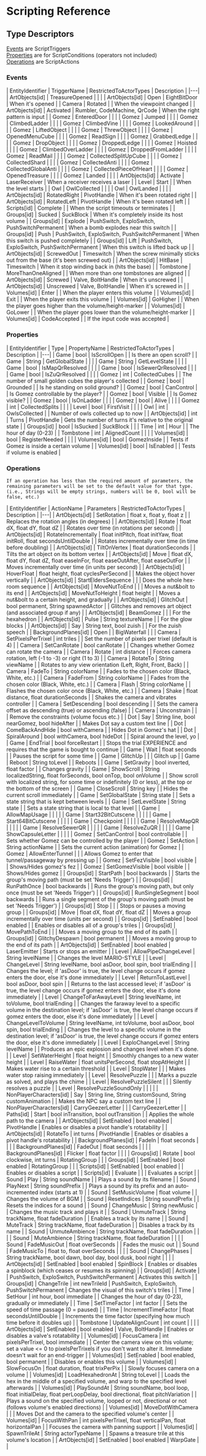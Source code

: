 # Scripting Reference

## Type Descriptors

[Events](#events) are ScriptTriggers<br />
[Properties](#properties) are for ScriptConditions (operators not included)<br />
[Operations](#operations) are ScriptActions

### Events

| EntityIdentifier | TriggerName | RestrictedToActorTypes | Description |
|---|
| ArtObjects\[id\] | TreasureOpened |   |  |
| ArtObjects\[id\] | Open | EightBitDoor | When it's opened |
| Camera | Rotated |   | When the viewpoint changed |
| ArtObjects\[id\] | Activated | Rumbler, CodeMachine, QrCode | When the right pattern is input |
| Gomez | EnteredDoor |   |  |
| Gomez | Jumped |   |  |
| Gomez | ClimbedLadder |   |  |
| Gomez | ClimbedVine |   |  |
| Gomez | LookedAround |   |  |
| Gomez | LiftedObject |   |  |
| Gomez | ThrewObject |   |  |
| Gomez | OpenedMenuCube |   |  |
| Gomez | ReadSign |   |  |
| Gomez | GrabbedLedge |   |  |
| Gomez | DropObject |   |  |
| Gomez | DroppedLedge |   |  |
| Gomez | Hoisted |   |  |
| Gomez | ClimbedOverLadder |   |  |
| Gomez | DroppedFromLadder |   |  |
| Gomez | ReadMail |   |  |
| Gomez | CollectedSplitUpCube |   |  |
| Gomez | CollectedShard |   |  |
| Gomez | CollectedAnti |   |  |
| Gomez | CollectedGlobalAnti |   |  |
| Gomez | CollectedPieceOfHeart |   |  |
| Gomez | OpenedTreasure |   |  |
| Gomez | Landed |   |  |
| ArtObjects\[id\] | Activate | LaserReceiver | When a receiver receives a laser |
| Level | Start |   | When the level starts |
| Owl | OwlCollected |   |  |
| Owl | OwlLanded |   |  |
| ArtObjects\[id\] | RotatedRight | PivotHandle | When it's been rotated right |
| ArtObjects\[id\] | RotatedLeft | PivotHandle | When it's been rotated left |
| Scripts\[id\] | Complete |   | When the script timeouts or terminates |
| Groups\[id\] | Sucked | SuckBlock | When it's completely inside its host volume |
| Groups\[id\] | Explode | PushSwitch, ExploSwitch, PushSwitchPermanent | When a bomb explodes near this switch |
| Groups\[id\] | Push | PushSwitch, ExploSwitch, PushSwitchPermanent | When this switch is pushed completely |
| Groups\[id\] | Lift | PushSwitch, ExploSwitch, PushSwitchPermanent | When this switch is lifted back up |
| ArtObjects\[id\] | ScrewedOut | Timeswitch | When the screw minimally sticks out from the base (it's been screwed out) |
| ArtObjects\[id\] | HitBase | Timeswitch | When it stop winding back in (hits the base) |
| Tombstone | MoreThanOneAligned |   | When more than one tombstones are aligned |
| ArtObjects\[id\] | Screwed | Valve, BoltHandle | When it's unscrewed |
| ArtObjects\[id\] | Unscrewed | Valve, BoltHandle | When it's screwed in |
| Volumes\[id\] | Enter |   | When the player enters this volume |
| Volumes\[id\] | Exit |   | When the player exits this volume |
| Volumes\[id\] | GoHigher |   | When the player goes higher than the volume/height-marker |
| Volumes\[id\] | GoLower |   | When the player goes lower than the volume/height-marker |
| Volumes\[id\] | CodeAccepted |   | If the input code was accepted |

### Properties

| EntityIdentifier | Type | PropertyName | RestrictedToActorTypes | Description |
|---|
| Game | bool | IsScrollOpen |   | Is there an open scroll? |
| Game | String | GetGlobalState |   |  |
| Game | String | GetLevelState |   |  |
| Game | bool | IsMapQrResolved |   |  |
| Game | bool | IsSewerQrResolved |   |  |
| Game | bool | IsZuQrResolved |   |  |
| Gomez | int | CollectedCubes |   | The number of small golden cubes the player's collected |
| Gomez | bool | Grounded |   | Is he standing on solid ground? |
| Gomez | bool | CanControl |   | Is Gomez controllable by the player? |
| Gomez | bool | Visible |   | Is Gomez visible? |
| Gomez | bool | IsOnLadder |   |  |
| Gomez | bool | Alive |   |  |
| Gomez | int | CollectedSplits |   |  |
| Level | bool | FirstVisit |   |  |
| Owl | int | OwlsCollected |   | Number of owls collected up to now |
| ArtObjects\[id\] | int | Turns | PivotHandle | Gets the number of turns it's relative to the original state |
| Groups\[id\] | bool | IsSucked | SuckBlock |  |
| Time | int | Hour |   | The hour of day (0-23) |
| Tombstone | int | AlignedCount |   |  |
| Volumes\[id\] | bool | RegisterNeeded |   |  |
| Volumes\[id\] | bool | GomezInside |   | Tests if Gomez is inside a certain volume |
| Volumes\[id\] | bool | IsEnabled |   | Tests if volume is enabled |

### Operations

```note
If an operation has less than the required amount of parameters, the remaining parameters will be set to the default value for that type. (i.e., Strings will be empty strings, numbers will be 0, bool will be false, etc.)
```

| EntityIdentifier | ActionName | Parameters | RestrictedToActorTypes | Description |
|---|
| ArtObjects\[id\] | SetRotation | float x, float y, float z |   | Replaces the rotation angles (in degrees) |
| ArtObjects\[id\] | Rotate | float dX, float dY, float dZ |   | Rotates over time (in rotations per second) |
| ArtObjects\[id\] | RotateIncrementally | float initPitch, float initYaw, float initRoll, float secondsUntilDouble |   | Rotates incrementally over time (in time before doubling) |
| ArtObjects\[id\] | TiltOnVertex | float durationSeconds |   | Tilts the art object on its bottom vertex |
| ArtObjects\[id\] | Move | float dX, float dY, float dZ, float easeInFor, float easeOutAfter, float easeOutFor |   | Moves incrementally over time (in units per second) |
| ArtObjects\[id\] | HoverFloat | float height, float cyclesPerSecond |   | Makes the object hover vertically |
| ArtObjects\[id\] | StartEldersSequence |  |   | Does the whole hex-room sequence |
| ArtObjects\[id\] | MoveNutToEnd |  |   | Moves a nut&bolt to its end |
| ArtObjects\[id\] | MoveNutToHeight | float height |   | Moves a nut&bolt to a certain height, and gradually |
| ArtObjects\[id\] | GlitchOut | bool permanent, String spawnedActor |   | Glitches and removes art object (and associated group if any) |
| ArtObjects\[id\] | BeamGomez |  |   | For the hexahedron |
| ArtObjects\[id\] | Pulse | String textureName |   | For the glow blocks |
| ArtObjects\[id\] | Say | String text, bool zuish |   | For the zuish speech |
| BackgroundPlanes\[id\] | Open |  | BigWaterfall |  |
| Camera | SetPixelsPerTrixel | int triles |   | Set the number of pixels per trixel (default is 4) |
| Camera | SetCanRotate | bool canRotate |   | Changes whether Gomez can rotate the camera |
| Camera | Rotate | int distance |   | Forces camera rotation, left (-1 to -3) or right (1 to 3) |
| Camera | RotateTo | String viewName |   | Rotates to any view orientation (Left, Right, Front, Back) |
| Camera | FadeTo | String colorName |   | Fades to the chosen color (Black, White, etc.) |
| Camera | FadeFrom | String colorName |   | Fades from the chosen color (Black, White, etc.) |
| Camera | Flash | String colorName |   | Flashes the chosen color once (Black, White, etc.) |
| Camera | Shake | float distance, float durationSeconds |   | Shakes the camera and vibrates controller |
| Camera | SetDescending | bool descending |   | Sets the camera offset as descending (true) or ascending (false) |
| Camera | Unconstrain |  |   | Remove the constraints (volume focus etc.) |
| Dot | Say | String line, bool nearGomez, bool hideAfter |   | Makes Dot say a custom text line |
| Dot | ComeBackAndHide | bool withCamera |   | Hides Dot in Gomez's hat |
| Dot | SpiralAround | bool withCamera, bool hideDot |   | Spiral around the level, yo |
| Game | EndTrial | bool forceRestart |   | Stops the trial EXPERIENCE and requires that the game is bought to continue |
| Game | Wait | float seconds |   | Pauses the script for some time |
| Game | GlitchUp |  |   | Glitch up |
| Game | Reboot | String toLevel |   | Reboots |
| Game | SetGravity | bool inverted, float factor |   | Changes gravity |
| Game | ShowScroll | String localizedString, float forSeconds, bool onTop, bool onVolume |   | Show scroll with localized string, for some time or indefinitely (0 or less), at the top or the bottom of the screen |
| Game | CloseScroll | String key |   | Hides the current scroll immediately |
| Game | SetGlobalState | String state |   | Sets a state string that is kept between levels |
| Game | SetLevelState | String state |   | Sets a state string that is local to that level |
| Game | AllowMapUsage |  |   |  |
| Game | Start32BitCutscene |  |   |  |
| Game | Start64BitCutscene |  |   |  |
| Game | Checkpoint |  |   |  |
| Game | ResolveMapQR |  |   |  |
| Game | ResolveSewerQR |  |   |  |
| Game | ResolveZuQR |  |   |  |
| Game | ShowCapsuleLetter |  |   |  |
| Gomez | SetCanControl | bool controllable |   | Sets whether Gomez can be controlled by the player |
| Gomez | SetAction | String actionName |   | Sets the current action (animation) for Gomez |
| Gomez | AllowEnterTunnel |  |   | Allows Gomez to enter that tunnel/passageway by pressing up |
| Gomez | SetFezVisible | bool visible |   | Shows/Hides gomez's fez |
| Gomez | SetGomezVisible | bool visible |   | Shows/Hides gomez |
| Groups\[id\] | StartPath | bool backwards |   | Starts the group's moving path (must be set 'Needs Trigger') |
| Groups\[id\] | RunPathOnce | bool backwards |   | Runs the group's moving path, but only once (must be set 'Needs Trigger') |
| Groups\[id\] | RunSingleSegment | bool backwards |   | Runs a single segment of the group's moving path (must be set 'Needs Trigger') |
| Groups\[id\] | Stop |  |   | Stops or pauses a moving group |
| Groups\[id\] | Move | float dX, float dY, float dZ |   | Moves a group incrementally over time (units per second) |
| Groups\[id\] | SetEnabled | bool enabled |   | Enables or disables all of a group's triles |
| Groups\[id\] | MovePathToEnd |  |   | Moves a moving group to the end of its path |
| Groups\[id\] | GlitchyDespawn | bool permanent |   | Moves a moving group to the end of its path |
| ArtObjects\[id\] | SetEnabled | bool enabled | LaserEmitter | Starts or stops an emitter |
| Level | AllowPipeChangeLevel | String levelName |   | Changes the level MARIO-STYLE |
| Level | ChangeLevel | String levelName, bool asDoor, bool spin, bool trialEnding |   | Changes the level; if 'asDoor' is true, the level change occurs if gomez enters the door, else it's done immediately |
| Level | ReturnToLastLevel | bool asDoor, bool spin |   | Returns to the last accessed level; if 'asDoor' is true, the level change occurs if gomez enters the door, else it's done immediately |
| Level | ChangeToFarAwayLevel | String levelName, int toVolume, bool trialEnding |   | Changes the faraway level to a specific volume in the destination level; if 'asDoor' is true, the level change occurs if gomez enters the door, else it's done immediately |
| Level | ChangeLevelToVolume | String levelName, int toVolume, bool asDoor, bool spin, bool trialEnding |   | Changes the level to a specific volume in the destination level; if 'asDoor' is true, the level change occurs if gomez enters the door, else it's done immediately |
| Level | ExploChangeLevel | String levelName |   | Produces an epic explosion and changes level when it's done. |
| Level | SetWaterHeight | float height |   | Smoothly changes to a new water height |
| Level | RaiseWater | float unitsPerSecond, float stopAtHeight |   | Makes water rise to a certain threshold |
| Level | StopWater |  |   | Makes water stop raising immediately |
| Level | ResolvePuzzle |  |   | Marks a puzzle as solved, and plays the chime |
| Level | ResolvePuzzleSilent |  |   | Silently resolves a puzzle |
| Level | ResolvePuzzleSoundOnly |  |   |  |
| NonPlayerCharacters\[id\] | Say | String line, String customSound, String customAnimation |   | Makes the NPC say a custom text line |
| NonPlayerCharacters\[id\] | CarryGeezerLetter |  |   | CarryGeezerLetter |
| Paths\[id\] | Start | bool inTransition, bool outTransition |   | Applies the whole path to the camera |
| ArtObjects\[id\] | SetEnabled | bool enabled | PivotHandle | Enables or disables a pivot handle's rotatability |
| ArtObjects\[id\] | RotateTo | int turns | PivotHandle | Enables or disables a pivot handle's rotatability |
| BackgroundPlanes\[id\] | FadeIn | float seconds |   |  |
| BackgroundPlanes\[id\] | FadeOut | float seconds |   |  |
| BackgroundPlanes\[id\] | Flicker | float factor |   |  |
| Groups\[id\] | Rotate | bool clockwise, int turns | RotatingGroup |  |
| Groups\[id\] | SetEnabled | bool enabled | RotatingGroup |  |
| Scripts\[id\] | SetEnabled | bool enabled |   | Enables or disables a script |
| Scripts\[id\] | Evaluate |  |   | Evaluates a script |
| Sound | Play | String soundName |   | Plays a sound by its filename |
| Sound | PlayNext | String soundPrefix |   | Plays a sound by its prefix and an auto-incremented index (starts at 1) |
| Sound | SetMusicVolume | float volume |   | Changes the volume of BGM |
| Sound | ResetIndices | String soundPrefix |   | Resets the indices for a sound |
| Sound | ChangeMusic | String newMusic |   | Changes the music track and plays it |
| Sound | UnmuteTrack | String trackName, float fadeDuration |   | Enables a track by its name |
| Sound | MuteTrack | String trackName, float fadeDuration |   | Disables a track by its name |
| Sound | UnmuteAmbience | String trackName, float fadeDuration |   |  |
| Sound | MuteAmbience | String trackName, float fadeDuration |   |  |
| Sound | FadeMusicOut | float overSeconds |   | Fades the music out |
| Sound | FadeMusicTo | float to, float overSeconds |   |  |
| Sound | ChangePhases | String trackName, bool dawn, bool day, bool dusk, bool night |   |  |
| ArtObjects\[id\] | SetEnabled | bool enabled | SpinBlock | Enables or disables a spinblock (which ceases or resumes its spinning) |
| Groups\[id\] | Activate |  | PushSwitch, ExploSwitch, PushSwitchPermanent | Activates this switch |
| Groups\[id\] | ChangeTrile | int newTrileId | PushSwitch, ExploSwitch, PushSwitchPermanent | Changes the visual of this switch's triles |
| Time | SetHour | int hour, bool immediate |   | Changes the hour of day (0-23), gradually or immediately |
| Time | SetTimeFactor | int factor |   | Sets the speed of time passage (0 = paused) |
| Time | IncrementTimeFactor | float secondsUntilDouble |   | Increments the time factor (specifying how much time before it doubles up) |
| Tombstone | UpdateAlignCount | int count |   |  |
| ArtObjects\[id\] | SetEnabled | bool enabled | Valve, BoltHandle | Enables or disables a valve's rotatability |
| Volumes\[id\] | FocusCamera | int pixelsPerTrixel, bool immediate |   | Center the camera view on this volume; set a value <= 0 to pixelsPerTrixels if you don't want to alter it. Immediate doesn't wait for an end-trigger |
| Volumes\[id\] | SetEnabled | bool enabled, bool permanent |   | Disables or enables this volume |
| Volumes\[id\] | SlowFocusOn | float duration, float trixPerPix |   | Slowly focuses camera on a volume |
| Volumes\[id\] | LoadHexahedronAt | String toLevel |   | Loads the hex in the middle of a specified volume, and warp to the specified level afterwards |
| Volumes\[id\] | PlaySoundAt | String soundName, bool loop, float initialDelay, float perLoopDelay, bool directional, float pitchVariation |   | Plays a sound on the specified volume, looped or not, directional or not (follows volume's enabled directions) |
| Volumes\[id\] | MoveDotWithCamera |  |   | Moves Dot and the camera to the specified volume's center |
| Volumes\[id\] | FocusWithPan | int pixelsPerTrixel, float verticalPan, float horizontalPan |   | Focuses the camera with panning support |
| Volumes\[id\] | SpawnTrileAt | String actorTypeName |   | Spawns a treasure trile at this volume's location |
| ArtObjects\[id\] | SetEnabled | bool enabled | WarpGate |  |

